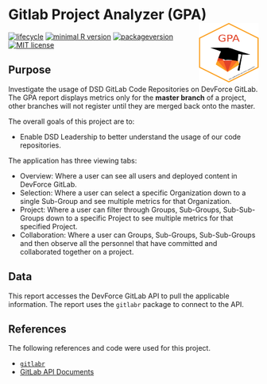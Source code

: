 # Gitlab Project Analyzer (GPA) <img src="www/hex_GPA.png" align="right" width="120" height="120" />

[![lifecycle](https://img.shields.io/badge/Lifecycle-Experimental-orange.svg?style=flat-square)](https://gitlab.devforce.disa.mil/netc-dsd/GPA)
[![minimal R version](https://img.shields.io/badge/R%3E%3D-4.1.0-blue.svg?style=flat-square)](https://cran.r-project.org/)
[![packageversion](https://img.shields.io/badge/Report%20Version-0.0.8-orange.svg?style=flat-square)](https://gitlab.devforce.disa.mil/netc-dsd/GPA)
[![MIT license](https://img.shields.io/badge/License-MIT-blue.svg?style=flat-square)](http://perso.crans.org/besson/LICENSE.html)

## Purpose

Investigate the usage of DSD GitLab Code Repositories on DevForce GitLab.  The GPA report displays metrics only for the __master branch__ of a project, other branches will not register until they are merged back onto the master.

The overall goals of this project are to:
* Enable DSD Leadership to better understand the usage of our code repositories.

The application has three viewing tabs:
* Overview: Where a user can see all users and deployed content in DevForce GitLab.
* Selection: Where a user can select a specific Organization down to a single Sub-Group and see multiple metrics for that Organization.
* Project:  Where a user can filter through Groups, Sub-Groups, Sub-Sub-Groups down to a specific Project to see multiple metrics for that specified Project.
* Collaboration:  Where a user can Groups, Sub-Groups, Sub-Sub-Groups and then observe all the personnel that have committed and collaborated together on a project.

## Data

This report accesses the DevForce GitLab API to pull the applicable information.  The report uses the `gitlabr` package to connect to the API.

## References

The following references and code were used for this project.

* [`gitlabr`](https://github.com/jirkalewandowski/gitlabr)
* [GitLab API Documents](https://docs.gitlab.com/ee/api/)
